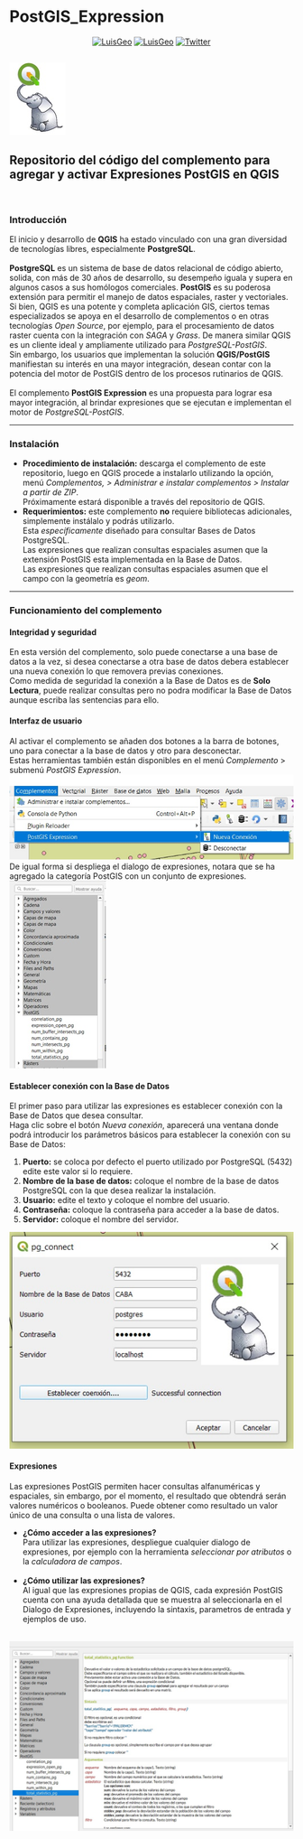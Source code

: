 # PostGIS_Expression
<table align="center">
    <p align = "center">
      <a href="https://www.linkedin.com/in/luisedpg/"><img alt="LuisGeo" src="https://img.shields.io/badge/AUTOR-Luis%20Eduardo%20Perez%20Graterol-brightgreen"></a>
       <a href="https://github.com/luisCartoGeo/QGIS_Dashboard/tree/master/"><img alt="LuisGeo" src="https://img.shields.io/badge/ENGLISH-Documentation-lightgrey"></a>
        <a href="https://twitter.com/intent/tweet?text=Wow:&url=https%3A%2F%2Fgithub.com%2FluisCartoGeo%2FQGIS_Dashboard%2F"><img alt="Twitter" src="https://img.shields.io/twitter/url?label=TWITTER&style=social&url=https%3A%2F%2Ftwitter.com%2FLuiseperezg"></a>
      </P>
</table>
<img style="text-align:center" src="https://github.com/luisCartoGeo/PostGIS_Expression/blob/main/MINI-POSTGIS-EXPRESION.jpg" style="width:10%">
<h2><b>Repositorio del código del complemento para agregar y activar Expresiones PostGIS en QGIS</b></h2><br>
<h3>Introducción</h3>

El inicio y desarrollo de <B>QGIS</B> ha estado vinculado con una gran diversidad de tecnologías libres, especialmente <B>PostgreSQL</B>.<BR/><BR/>
<B>PostgreSQL</B> es un sistema de base de datos relacional de código abierto, solida, con más de 30 años de desarrollo, su desempeño iguala y supera 
en algunos casos a sus homólogos comerciales. <B>PostGIS</B> es su poderosa extensión para permitir el manejo de datos espaciales, raster y vectoriales.<BR/>
Si bien, QGIS es una potente y completa aplicación GIS, ciertos temas especializados se apoya en el desarrollo de complementos o en otras tecnologías 
_Open Source_, por ejemplo, para el procesamiento de datos raster cuenta con la integración con _SAGA_ y _Grass_. 
De manera similar QGIS es un cliente ideal y ampliamente utilizado para <i>PostgreSQL-PostGIS</i>.<BR/>
Sin embargo, los usuarios que implementan la solución <b>QGIS/PostGIS</b> manifiestan su interés en una mayor integración, desean contar con la potencia 
del motor de PostGIS dentro de los procesos rutinarios de QGIS.<BR/><BR/>
El complemento <B>PostGIS Expression</B> es una propuesta para lograr esa mayor integración, al brindar expresiones que se ejecutan e implementan el motor de <i>PostgreSQL-PostGIS</i>.
<hr></hr>
<h3>Instalación</h3>
<ul>
<li><b>Procedimiento de instalación:</b> descarga el complemento de este repositorio, luego en QGIS procede a instalarlo utilizando la opción, menú <i>Complementos, 
 > Administrar e instalar complementos > Instalar a partir de ZIP</i>.<br/>
Próximamente estará disponible a través del repositorio de QGIS.<br/></li>
<li><b>Requerimientos:</b> este complemento <b>no</b> requiere bibliotecas adicionales, simplemente instálalo y podrás utilizarlo.<br/>
    Esta <i>específicamente</i> diseñado para consultar Bases de Datos PostgreSQL.<br/>
Las expresiones que realizan consultas espaciales asumen que la extensión PostGIS esta implementada en la Base de Datos.<br/>
Las expresiones que realizan consultas espaciales asumen que el campo con la geometría es <i>geom</i>.<br/></li>
</ul>
<hr></hr>
<h3>Funcionamiento del complemento</h3>
<h4><b>Integridad y seguridad</b></h4>
En esta versión del complemento, solo puede conectarse a una base de datos a la vez, si desea conectarse a otra base de datos debera establecer una nueva conexión lo que removera previas conexiones.<br/>
Como medida de seguridad la conexión a la Base de Datos es de <strong>Solo Lectura</strong>, puede realizar consultas pero no podra modificar la Base de Datos aunque escriba las sentencias para ello.<br/>
<h4><b>Interfaz de usuario</b></h4>
Al activar el complemento se añaden dos botones a la barra de botones, uno para conectar a la base de datos y otro para desconectar.<br/>
Estas herramientas también están disponibles en el menú <i>Complemento</i> > submenú <i>PostGIS Expression</i>.<br/>
<img style="text-align:center" src="https://github.com/luisCartoGeo/PostGIS_Expression/blob/main/botones.jpg">
De igual forma si despliega el dialogo de expresiones, notara que se ha agregado la categoría PostGIS con un conjunto de expresiones.<br/>
<img style="text-align:center" src="https://github.com/luisCartoGeo/PostGIS_Expression/blob/main/Dialog_expre_postgis.jpg" style="width:10%">
<h4><b>Establecer conexión con la Base de Datos</b></h4>
El primer paso para utilizar las expresiones es establecer conexión con la Base de Datos que desea consultar.<br/> 
Haga clic sobre el botón <i>Nueva conexión</i>, aparecerá una ventana donde podrá introducir los parámetros básicos para establecer la conexión con su Base de Datos:<br/> 
<ol>
    <li><b>Puerto:</b> se coloca por defecto el puerto utilizado por PostgreSQL  (5432) edite este valor si lo requiere.</li>
    <li><b>Nombre de la base de datos:</b> coloque el nombre de la base de datos PostgreSQL con la que desea realizar la instalación.</li>
    <li><b>Usuario:</b> edite el texto y coloque el nombre del usuario.</li>
    <li><b>Contraseña:</b> coloque la contraseña para acceder a la base de datos.</li>
    <li><b>Servidor:</b> coloque el nombre del servidor.</li>
</ol>
<img style="text-align:center" src="https://github.com/luisCartoGeo/PostGIS_Expression/blob/main/DIALOGO.jpg" style="width:10%">
<h4><b>Expresiones</b></h4>
Las expresiones PostGIS permiten hacer consultas alfanuméricas y espaciales, sin embargo, por el momento, el resultado que obtendrá serán valores numéricos o booleanos. Puede obtener como resultado un valor único de una consulta o una lista de valores.<br/>
<ul>
    <li><b>¿Cómo acceder a las expresiones?</b><br/>
Para utilizar las expresiones, despliegue cualquier dialogo de expresiones, por ejemplo con la herramienta <i>seleccionar por atributos</i> o la <i>calculadora de campos</i>.</li><br/>
    <li><b>¿Cómo utilizar las expresiones?</b><br/>
    Al igual que las expresiones propias de QGIS, cada expresión PostGIS cuenta con una ayuda detallada que se muestra al seleccionarla en el Dialogo de Expresiones, incluyendo la sintaxis, parametros de entrada y ejemplos de uso.</li><br/>
    </ul><img style="text-align:center" src="https://github.com/luisCartoGeo/PostGIS_Expression/blob/main/ayuda.jpg" style="width:10%">






